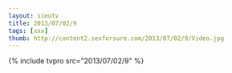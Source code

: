 ```yaml
--- 
layout: sieutv
title: 2013/07/02/9
tags: [xxx]
thumb: http://content2.sexforsure.com/2013/07/02/9/Video.jpg
---
```

{% include tvpro src="2013/07/02/9" %} 
